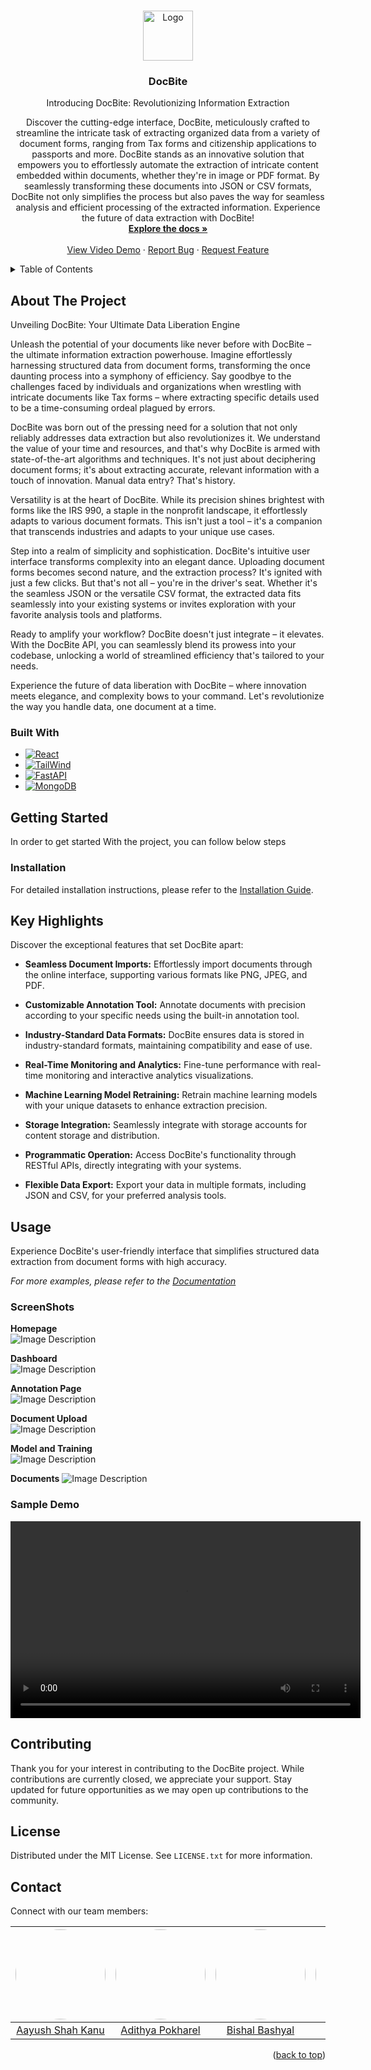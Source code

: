 <!-- Improved compatibility of back to top link: See: https://github.com/othneildrew/Best-README-Template/pull/73 -->

<a name="readme-top"></a>

<!-- 
*** Thanks for checking out the Best-README-Template. If you have a suggestion
*** that would make this better, please fork the repo and create a pull request
*** or simply open an issue with the tag "enhancement".
*** Don't forget to give the project a star!
*** Thanks again! Now go create something AMAZING! :D -->


<!-- PROJECT SHIELDS -->

<!-- *** I'm using markdown "reference style" links for readability.
*** Reference links are enclosed in brackets [ ] instead of parentheses ( ).
*** See the bottom of this document for the declaration of the reference variables
*** for contributors-url, forks-url, etc. This is an optional, concise syntax you may use.
*** https://www.markdownguide.org/basic-syntax/#reference-style-links -->


<!-- [![Contributors][contributors-shield]][contributors-url]
[![Forks][forks-shield]][forks-url]
[![Stargazers][stars-shield]][stars-url]
[![Issues][issues-shield]][issues-url]
[![MIT License][license-shield]][license-url]
[![LinkedIn][linkedin-shield]][linkedin-url] -->

<!-- PROJECT LOGO -->
<br />
<div align="center">
  <a href="https://github.com/othneildrew/Best-README-Template">
    <img src="Screenshots/docbite.png" alt="Logo" width="80" height="80">
  </a>

  <h3 align="center">DocBite</h3>

  <p align="center">
    Introducing DocBite: Revolutionizing Information Extraction

Discover the cutting-edge interface, DocBite, meticulously crafted to streamline the intricate task of extracting organized data from a variety of document forms, ranging from Tax forms and citizenship applications to passports and more. DocBite stands as an innovative solution that empowers you to effortlessly automate the extraction of intricate content embedded within documents, whether they're in image or PDF format. By seamlessly transforming these documents into JSON or CSV formats, DocBite not only simplifies the process but also paves the way for seamless analysis and efficient processing of the extracted information. Experience the future of data extraction with DocBite!
    <br />
    <a href="https://github.com/Aayushshah196/Docbite-Docs/"><strong>Explore the docs »</strong></a>
    <br />
    <br />
    <a href="#sample-demo">View Video Demo</a>
    ·
    <a href="https://github.com/Aayushshah196/Docbite-Docs/issues">Report Bug</a>
    ·
    <a href="https://github.com/Aayushshah196/Docbite-Docs/issues">Request Feature</a>
  </p>
</div>

<!-- TABLE OF CONTENTS -->
<details>
  <summary>Table of Contents</summary>
  <ol>
    <li>
      <a href="#about-the-project">About The Project</a>
      <ul>
        <li><a href="#built-with">Built With</a></li>
      </ul>
    </li>
    <li>
      <a href="#getting-started">Getting Started</a>
      <ul>
        <li><a href="#prerequisites">Prerequisites</a></li>
        <li><a href="#installation">Installation</a></li>
      </ul>
    </li>
    <li><a href="#usage">Usage</a></li>
    <li><a href="#roadmap">Roadmap</a></li>
    <li><a href="#contributing">Contributing</a></li>
    <li><a href="#license">License</a></li>
    <li><a href="#contact">Contact</a></li>
    <li><a href="#acknowledgments">Acknowledgments</a></li>
  </ol>
</details>

<!-- ABOUT THE PROJECT -->

## About The Project


Unveiling DocBite: Your Ultimate Data Liberation Engine

Unleash the potential of your documents like never before with DocBite – the ultimate information extraction powerhouse. Imagine effortlessly harnessing structured data from document forms, transforming the once daunting process into a symphony of efficiency. Say goodbye to the challenges faced by individuals and organizations when wrestling with intricate documents like Tax forms – where extracting specific details used to be a time-consuming ordeal plagued by errors.

DocBite was born out of the pressing need for a solution that not only reliably addresses data extraction but also revolutionizes it. We understand the value of your time and resources, and that's why DocBite is armed with state-of-the-art algorithms and techniques. It's not just about deciphering document forms; it's about extracting accurate, relevant information with a touch of innovation. Manual data entry? That's history.

Versatility is at the heart of DocBite. While its precision shines brightest with forms like the IRS 990, a staple in the nonprofit landscape, it effortlessly adapts to various document formats. This isn't just a tool – it's a companion that transcends industries and adapts to your unique use cases.

Step into a realm of simplicity and sophistication. DocBite's intuitive user interface transforms complexity into an elegant dance. Uploading document forms becomes second nature, and the extraction process? It's ignited with just a few clicks. But that's not all – you're in the driver's seat. Whether it's the seamless JSON or the versatile CSV format, the extracted data fits seamlessly into your existing systems or invites exploration with your favorite analysis tools and platforms.

Ready to amplify your workflow? DocBite doesn't just integrate – it elevates. With the DocBite API, you can seamlessly blend its prowess into your codebase, unlocking a world of streamlined efficiency that's tailored to your needs.

Experience the future of data liberation with DocBite – where innovation meets elegance, and complexity bows to your command. Let's revolutionize the way you handle data, one document at a time.


### Built With

- [![React][React.js]][React-url]
- [![TailWind][TailWind.com]][TailWind-url]
- [![FastAPI][FastAPI.com]][FastAPI-url]
- [![MongoDB][MongoDB]][MongoDB-url]


<!-- GETTING STARTED -->

## Getting Started

In order to get started With the project, you can follow below steps

### Installation

For detailed installation instructions, please refer to the [Installation Guide](docs/InstallationGuide.md).


<!-- KEY HIGHLIGHTS -->

## Key Highlights

Discover the exceptional features that set DocBite apart:

- **Seamless Document Imports:** Effortlessly import documents through the online interface, supporting various formats like PNG, JPEG, and PDF.

- **Customizable Annotation Tool:** Annotate documents with precision according to your specific needs using the built-in annotation tool.

- **Industry-Standard Data Formats:** DocBite ensures data is stored in industry-standard formats, maintaining compatibility and ease of use.

- **Real-Time Monitoring and Analytics:** Fine-tune performance with real-time monitoring and interactive analytics visualizations.

- **Machine Learning Model Retraining:** Retrain machine learning models with your unique datasets to enhance extraction precision.

- **Storage Integration:** Seamlessly integrate with storage accounts for content storage and distribution.

- **Programmatic Operation:** Access DocBite's functionality through RESTful APIs, directly integrating with your systems.

- **Flexible Data Export:** Export your data in multiple formats, including JSON and CSV, for your preferred analysis tools.


<!-- USAGE EXAMPLES --> 

## Usage
Experience DocBite's user-friendly interface that simplifies structured data extraction from document forms with high accuracy.

_For more examples, please refer to the [Documentation](https://example.com)_

### ScreenShots

**Homepage** <br>
![Image Description](Screenshots/Homepage.png)

**Dashboard**<br>
![Image Description](Screenshots/dashboard.png)

**Annotation Page**<br>
![Image Description](Screenshots/annotationpage.png)

**Document Upload** <br>
![Image Description](Screenshots/documentUpload.png)

**Model and Training**<br>
![Image Description](Screenshots/Model%20and%20Training.png)

**Documents**
![Image Description](Screenshots/Documents.png)


### Sample Demo

<video width="560" height="315" controls>
  <source src="https://github.com/Aayushshah196/Docbite-Docs/raw/main/Screenshots/Demo.mp4" type="video/mp4">
  Your browser does not support the video tag.
</video>


<!-- CONTRIBUTING -->

## Contributing

Thank you for your interest in contributing to the DocBite project. While contributions are currently closed, we appreciate your support. Stay updated for future opportunities as we may open up contributions to the community.

<!-- 1. Fork the Project
2. Create your Feature Branch (`git checkout -b feature/AmazingFeature`)
3. Commit your Changes (`git commit -m 'Add some AmazingFeature'`)
4. Push to the Branch (`git push origin feature/AmazingFeature`)
5. Open a Pull Request -->


<!-- LICENSE -->

## License

Distributed under the MIT License. See `LICENSE.txt` for more information.


<!-- CONTACT -->

## Contact

Connect with our team members:

<div align="center">

| <a href = "https://github.com/Aayushshah196"><img src = "https://avatars.githubusercontent.com/u/50726045?v=4" width="144" style="border-radius:50%"></a> | <a href = "https://github.com/ADI13579"><img src = "https://media.licdn.com/dms/image/D5603AQF3WCHHbk2HVA/profile-displayphoto-shrink_200_200/0/1676447468869?e=1709164800&v=beta&t=qDRosANaTQZDF28UIBGODLjYI6z4_w4t8EsJXv5EdRE" width="144" style="border-radius:50%"></a> | <a href = "https://github.com/bishalbashyal33"><img src = "https://avatars.githubusercontent.com/u/63231700?v=4" width="144" style="border-radius:50%"></a> | <a href = "https://github.com/JanakSharma2055"><img src = "https://avatars.githubusercontent.com/u/60380225?v=4" width="144" style="border-radius:50%"></a> |
| :-: | :-: | :-: | :-: |
| [Aayush Shah Kanu](https://www.linkedin.com/in/aayush-shah-kanu) |[Adithya Pokharel](https://www.linkedin.com/in/adi13579/) | [Bishal Bashyal](https://www.linkedin.com/in/bishal-bashyal-80a261184/) | [Janak Sharma](https://www.linkedin.com/in/janaksharma/) |

</div>

<p align="right">(<a href="#readme-top">back to top</a>)</p>



<!-- ACKNOWLEDGMENTS -->
<!--
## Acknowledgments


<!-- MARKDOWN LINKS & IMAGES -->
<!-- https://www.markdownguide.org/basic-syntax/#reference-style-links -->

[contributors-shield]: https://img.shields.io/github/contributors/othneildrew/Best-README-Template.svg?style=for-the-badge
[contributors-url]: https://github.com/othneildrew/Best-README-Template/graphs/contributors
[forks-shield]: https://img.shields.io/github/forks/othneildrew/Best-README-Template.svg?style=for-the-badge
[forks-url]: https://github.com/othneildrew/Best-README-Template/network/members
[stars-shield]: https://img.shields.io/github/stars/othneildrew/Best-README-Template.svg?style=for-the-badge
[stars-url]: https://github.com/othneildrew/Best-README-Template/stargazers
[issues-shield]: https://img.shields.io/github/issues/othneildrew/Best-README-Template.svg?style=for-the-badge
[issues-url]: https://github.com/othneildrew/Best-README-Template/issues
[license-shield]: https://img.shields.io/github/license/othneildrew/Best-README-Template.svg?style=for-the-badge
[license-url]: https://github.com/othneildrew/Best-README-Template/blob/master/LICENSE.txt
[linkedin-shield]: https://img.shields.io/badge/-LinkedIn-black.svg?style=for-the-badge&logo=linkedin&colorB=555
[linkedin-url]: https://linkedin.com/in/othneildrew
[product-screenshot]: images/screenshot.png
[Next.js]: https://img.shields.io/badge/next.js-000000?style=for-the-badge&logo=nextdotjs&logoColor=white
[Next-url]: https://nextjs.org/
[React.js]: https://img.shields.io/badge/React-20232A?style=for-the-badge&logo=react&logoColor=61DAFB
[React-url]: https://reactjs.org/
[FastAPI.com]: https://img.shields.io/badge/FastAPI-005571?style=for-the-badge&logo=fastapi
[FastAPI-URL]: https://fastapi.tiangolo.com/lo/
[TailWind.com]: https://img.shields.io/badge/tailwindcss-%2338B2AC.svg?style=for-the-badge&logo=tailwind-css&logoColor=white
[TailWind-url]: https://tailwindcss.com/
[MongoDB]: https://img.shields.io/badge/MongoDB-%234ea94b.svg?style=for-the-badge&logo=mongodb&logoColor=white
[MongoDB-url]: https://www.mongodb.com/
